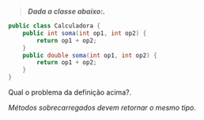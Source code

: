 > _**Dada a classe abaixo:.**_

```java
public class Calculadora {
    public int soma(int op1, int op2) {
        return op1 + op2;
    }
    public double soma(int op1, int op2) {
        return op1 + op2;
    }
}
```
Qual o problema da definição acima?.

*Métodos sobrecarregados devem retornar o mesmo tipo*.


